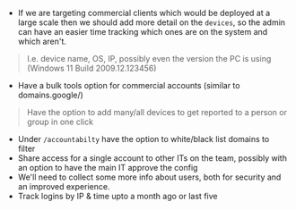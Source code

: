 - If we are targeting commercial clients which would be deployed at a large scale then we should add more detail on the `devices`, so the admin can have an easier time tracking which ones are on the system and which aren't.
> I.e. device name, OS, IP, possibly even the version the PC is using (Windows 11 Build 2009.12.123456)
- Have a bulk tools option for commercial accounts (similar to domains.google/)
> Have the option to add many/all devices to get reported to a person or group in one click
- Under `/accountabilty` have the option to white/black list domains to filter
- Share access for a single account to other ITs on the team, possibly with an option to have the main IT approve the config
- We'll need to collect some more info about users, both for security and an improved experience.
- Track logins by IP & time upto a month ago or last five
